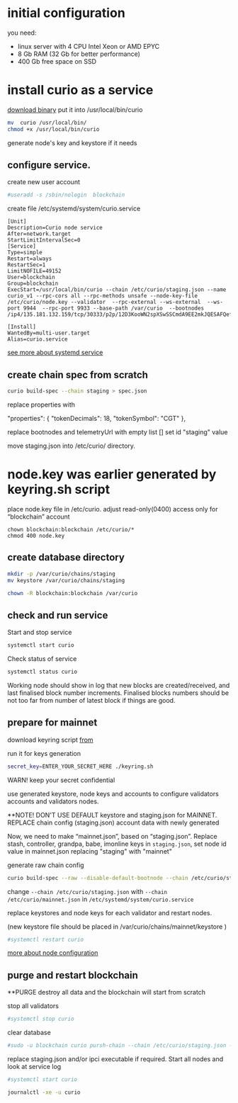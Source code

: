 # initial configuration
  you need:
   - linux server with 4 CPU Intel Xeon or AMD EPYC
   - 8 Gb RAM (32 Gb for better performance)
   - 400 Gb free space on SSD 
   
# install curio as a service

[download binary](https://github.com/CurioTeam/curio-parachain-node/releases)
put it into /usr/local/bin/curio
```bash
mv  curio /usr/local/bin/
chmod +x /usr/local/bin/curio
```

generate node's key and keystore if it needs

## configure service.

create new user account
```bash
#useradd -s /sbin/nologin  blockchain
```

create file /etc/systemd/system/curio.service

```text
[Unit]
Description=Curio node service
After=network.target
StartLimitIntervalSec=0
[Service]
Type=simple
Restart=always
RestartSec=1
LimitNOFILE=49152
User=blockchain
Group=blockchain
ExecStart=/usr/local/bin/curio --chain /etc/curio/staging.json --name curio_v1 --rpc-cors all --rpc-methods unsafe --node-key-file /etc/curio/node.key --validator  --rpc-external --ws-external  --ws-port 9944  --rpc-port 9933 --base-path /var/curio  --bootnodes /ip4/135.181.132.159/tcp/30333/p2p/12D3KooWN2spXSwSSCmdA9EE2mkJQESAFQefqRGvYGw75kHcmmFb

[Install]
WantedBy=multi-user.target
Alias=curio.service
```

[see more about systemd service](https://manpages.ubuntu.com/manpages/focal/man5/systemd.service.5.html)

##  create chain spec from scratch

```bash
curio build-spec --chain staging > spec.json      
```

replace properties with 

  "properties": {
     "tokenDecimals": 18,
     "tokenSymbol": "CGT"
  },

replace bootnodes and telemetryUrl with empty list []
set id "staging" value

move staging.json into  /etc/curio/ directory.

# node.key was earlier generated by keyring.sh script
place node.key file in /etc/curio.
adjust read-only(0400) access only for “blockchain” account

```
chown blockchain:blockchain /etc/curio/*
chmod 400 node.key
```

## create database directory

```bash
mkdir -p /var/curio/chains/staging
mv keystore /var/curio/chains/staging

chown -R blockchain:blockchain /var/curio
```

## check and run service

Start and stop service
```bash
systemctl start curio
```

Check status of service
```bash
systemctl status curio
```
Working node should show in log that new blocks are created/received, and last finalised block number increments. Finalised blocks numbers should be not too far from number of latest block if things are good.


## prepare for mainnet
download keyring script [from](https://github.com/CurioTeam/curio-parachain-node/blob/main/scripts/keyring.sh)

run it for keys generation

``` bash
secret_key=ENTER_YOUR_SECRET_HERE ./keyring.sh
``` 
WARN! keep your secret confidential    

use generated keystore, node keys and accounts to configure validators accounts and validators nodes.

**NOTE! DON'T USE DEFAULT keystore and staging.json   for MAINNET. REPLACE chain config (staging.json) account data with newly generated 


Now, we need to make “mainnet.json”, based on “staging.json”.
Replace stash, controller, grandpa, babe, imonline keys in `staging.json`,
set node id value in mainnet.json replacing "staging" with "mainnet"

generate raw chain config 
```bash
curio build-spec --raw --disable-default-bootnode --chain /etc/curio/staging.json  >  /etc/curio/mainnet.json
```
change `--chain /etc/curio/staging.json` with `--chain /etc/curio/mainnet.json`  in `/etc/systemd/system/curio.service` 

replace keystores and node keys for each validator and restart nodes.

(new keystore file should be placed in /var/curio/chains/mainnet/keystore )

```bash
#systemctl restart curio
```

[more about node configuration](https://substrate.dev/docs/en/tutorials/start-a-private-network/)

## purge and restart blockchain

**PURGE destroy all data and the  blockchain will start from scratch

stop all validators
```bash
#systemctl stop curio
```
clear database
```bash
#sudo -u blockchain curio pursh-chain --chain /etc/curio/staging.json --base-path /var/curio
```

replace staging.json and/or  ipci executable if required.
Start all nodes and look at service log
```bash
#systemctl start curio
```

```bash
journalctl -xe -u curio
```




